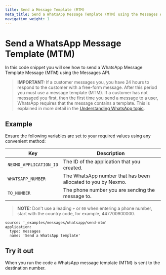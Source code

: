 ```yaml
---
title: Send a Message Template (MTM)
meta_title: Send a WhatsApp Message Template (MTM) using the Messages API
navigation_weight: 1
---
```


# Send a WhatsApp Message Template (MTM)

In this code snippet you will see how to send a WhatsApp Message Template Message (MTM) using the Messages API.

> **IMPORTANT:** If a customer messages you, you have 24 hours to respond to the customer with a free-form message. After this period you must use a message template (MTM). If a customer has not messaged you first, then the first time you send a message to a user, WhatsApp requires that the message contains a template. This is explained in more detail in the [Understanding WhatsApp topic](/messages/concepts/whatsapp).

## Example

Ensure the following variables are set to your required values using any convenient method:

Key | Description
-- | --
`NEXMO_APPLICATION_ID` | The ID of the application that you created.
`WHATSAPP_NUMBER` | The WhatsApp number that has been allocated to you by Nexmo.
`TO_NUMBER` | The phone number you are sending the message to.

> **NOTE:** Don't use a leading `+` or `00` when entering a phone number, start with the country code, for example, 447700900000.

```code_snippets
source: '_examples/messages/whatsapp/send-mtm'
application:
  type: messages
  name: 'Send a WhatsApp template'
```

## Try it out

When you run the code a WhatsApp message template (MTM) is sent to the destination number.
